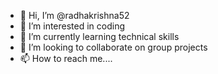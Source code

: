 - 👋 Hi, I’m @radhakrishna52
- 👀 I’m interested in coding
- 🌱 I’m currently learning technical skills
- 💞️ I’m looking to collaborate on group projects
- 📫 How to reach me....

<!---
radhakrishna52/radhakrishna52 is a ✨ special ✨ repository because its `README.md` (this file) appears on your GitHub profile.
You can click the Preview link to take a look at your changes.
--->
